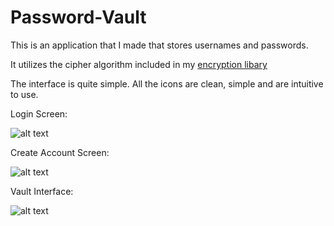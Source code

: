 # Password-Vault
This is an application that I made that stores usernames and passwords.

It utilizes the cipher algorithm included in my [encryption libary](https://github.com/antoniok9130/Encryption-Library)

The interface is quite simple. All the icons are clean, simple and are intuitive to use.

Login Screen:

![alt text](https://github.com/antoniok9130/Password-Vault/blob/master/Images/Login%20Screen.PNG "Login Screen")

Create Account Screen:

![alt text](https://github.com/antoniok9130/Password-Vault/blob/master/Images/Create%20Account%20Screen.PNG "Create Account Screen")

Vault Interface:

![alt text](https://github.com/antoniok9130/Password-Vault/blob/master/Images/Vault%20Interface%20Blurred.PNG "Vault Interface")
